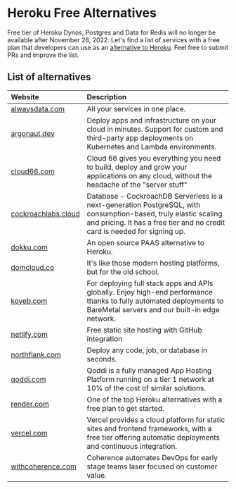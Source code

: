 # Heroku Free Alternatives
Free tier of Heroku Dynos, Postgres and Data for Redis will no longer be available after November 28, 2022. Let's find a list of services with a free plan that developers can use as an [alternative to Heroku](https://engagespot.co/blog/free-heroku-alternatives). Feel free to submit PRs and improve the list.

## List of alternatives
| Website | Description|
| :---- | :-------------|
| [alwaysdata.com](https://www.alwaysdata.com/en/) | All your services in one place. |
| [argonaut.dev](https://www.argonaut.dev/) | Deploy apps and infrastructure on your cloud in minutes. Support for custom and third-party app deployments on Kubernetes and Lambda environments. |
| [cloud66.com](https://www.cloud66.com/) | Cloud 66 gives you everything you need to build, deploy and grow your applications on any cloud, without the headache of the "server stuff" |
| [cockroachlabs.cloud](https://cockroachlabs.cloud/) | Database - CockroachDB Serverless is a next-generation PostgreSQL, with consumption-based, truly elastic scaling and pricing. It has a free tier and no credit card is needed for signing up. |
| [dokku.com](https://dokku.com/) | An open source PAAS alternative to Heroku. |
| [domcloud.co](https://domcloud.co/) | It's like those modern hosting platforms, but for the old school. |
| [koyeb.com](https://www.koyeb.com) | For deploying full stack apps and APIs globally. Enjoy high-end performance thanks to fully automated deployments to BareMetal servers and our built-in edge network. |
| [netlify.com](https://www.netlify.com/) | Free static site hosting with GitHub integration |
| [northflank.com](https://www.northflank.com/) | Deploy any code, job, or database in seconds. |
| [qoddi.com](https://qoddi.com/) | Qoddi is a fully managed App Hosting Platform running on a tier 1 network at 10% of the cost of similar solutions. |
| [render.com](https://render.com/) | One of the top Heroku alternatives with a free plan to get started. |
| [vercel.com](https://vercel.com/) | Vercel provides a cloud platform for static sites and frontend frameworks, with a free tier offering automatic deployments and continuous integration. |
| [withcoherence.com](https://www.withcoherence.com/) | Coherence automates DevOps for early stage teams laser focused on customer value. |
